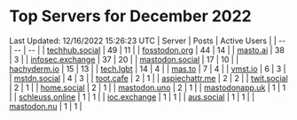 # Top Servers for December 2022
Last Updated: 12/16/2022 15:26:23 UTC
| Server | Posts | Active Users |
| -- | -- | -- |
| [techhub.social](https://techhub.social/tags/PowerShell) | 49 | 11 |
| [fosstodon.org](https://fosstodon.org/tags/PowerShell) | 44 | 14 |
| [masto.ai](https://masto.ai/tags/PowerShell) | 38 | 3 |
| [infosec.exchange](https://infosec.exchange/tags/PowerShell) | 37 | 20 |
| [mastodon.social](https://mastodon.social/tags/PowerShell) | 17 | 10 |
| [hachyderm.io](https://hachyderm.io/tags/PowerShell) | 15 | 13 |
| [tech.lgbt](https://tech.lgbt/tags/PowerShell) | 14 | 4 |
| [mas.to](https://mas.to/tags/PowerShell) | 7 | 4 |
| [vmst.io](https://vmst.io/tags/PowerShell) | 6 | 3 |
| [mstdn.social](https://mstdn.social/tags/PowerShell) | 4 | 3 |
| [toot.cafe](https://toot.cafe/tags/PowerShell) | 2 | 1 |
| [aspiechattr.me](https://aspiechattr.me/tags/PowerShell) | 2 | 2 |
| [twit.social](https://twit.social/tags/PowerShell) | 2 | 1 |
| [home.social](https://home.social/tags/PowerShell) | 2 | 1 |
| [mastodon.uno](https://mastodon.uno/tags/PowerShell) | 2 | 1 |
| [mastodonapp.uk](https://mastodonapp.uk/tags/PowerShell) | 1 | 1 |
| [schleuss.online](https://schleuss.online/tags/PowerShell) | 1 | 1 |
| [ioc.exchange](https://ioc.exchange/tags/PowerShell) | 1 | 1 |
| [aus.social](https://aus.social/tags/PowerShell) | 1 | 1 |
| [mastodon.nu](https://mastodon.nu/tags/PowerShell) | 1 | 1 |

